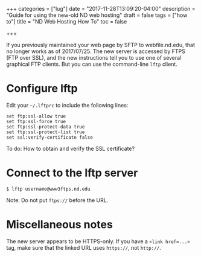 +++
categories = ["lug"]
date = "2017-11-28T13:09:20-04:00"
description = "Guide for using the new-old ND web hosting"
draft = false
tags = ["how to"]
title = "ND Web Hosting How To"
toc = false

+++

If you previously maintained your web page by SFTP to webfile.nd.edu,
that no longer works as of 2017/07/25. The new server is accessed by
FTPS (FTP over SSL), and the new instructions tell you to use one of
several graphical FTP clients. But you can use the command-line `lftp`
client.

<!--more-->

# Configure lftp

Edit your `~/.lftprc` to include the following lines:

```
set ftp:ssl-allow true
set ftp:ssl-force true
set ftp:ssl-protect-data true
set ftp:ssl-protect-list true
set ssl:verify-certificate false
```

To do: How to obtain and verify the SSL certificate?

# Connect to the lftp server

```
$ lftp username@www3ftps.nd.edu
```

Note: Do not put `ftps://` before the URL.

# Miscellaneous notes

The new server appears to be HTTPS-only. If you have a `<link
href=...>` tag, make sure that the linked URL uses `https://`, not
`http://`.
